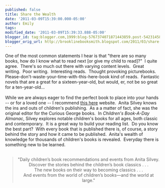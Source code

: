 ```yaml
---
published: false
title: Share the Wealth
date: '2011-03-09T15:39:00.000-05:00'
author: Emily
tags: 
modified_date: '2011-03-09T15:39:33.888-05:00'
blogger_id: tag:blogger.com,1999:blog-5767374071871443859.post-5423145810446336112
blogger_orig_url: http://brooklinebooksmith.blogspot.com/2011/03/share-wealth.html
---
```


One of the most common statements I hear is that "there are so many books, how do I know what to read next [or give my child to read]?"&nbsp; I quite agree.&nbsp; There's so much out there with varying content levels.&nbsp; Great writing.&nbsp; Poor writing.&nbsp; Interesting reads.&nbsp; Thought provoking picturebooks.&nbsp; Please-don't-waste-your-time-with-this-here-book kind of reads.&nbsp; Fantastic novels that are a great for a sixteen-year-old, but&nbsp;would, er, not&nbsp;be so great for a&nbsp;ten-year-old...&nbsp; <br /><br />While we are always eager to find the perfect book to place into your hands -- or for a loved one -- I recommend <a href="http://childrensbookalmanac.com/">this here</a> website.&nbsp; Anita Silvey knows the ins and outs of children's publishing.&nbsp; As a a matter of fact, she was the original editor for the Curious George books.&nbsp; In <em>Children's Book-A-Day Almanac</em>, Silvey explores notable children's books for all ages, both classic and contemporary.&nbsp; It is a great way to build your reading list.&nbsp; Do you know the best part?&nbsp; With every book that is published there is, of course, a story behind the story and how it came to be published.&nbsp; Anita's wealth of knowledge&nbsp;for thousands of children's books is revealed.&nbsp; Everyday there is something new to be learned.<br /><br /><blockquote><div class="tagline" style="text-align: center;">"Daily children’s book recommendations and events from Anita Silvey.</div><div class="tagline" style="text-align: center;">Discover the stories behind the children’s book classics . . .</div><div class="tagline" style="text-align: center;">The new books on their way to becoming classics . . .</div><div class="tagline" style="text-align: center;">And events from the world of children’s books—and the world at large."</div></blockquote>